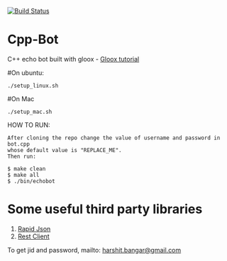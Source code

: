 [![Build Status](https://travis-ci.org/DrawersApp/cpp-sdk.svg?branch=master)](https://travis-ci.org/DrawersApp/echo-bot)

# Cpp-Bot
C++ echo bot built with gloox - [Gloox tutorial](http://blog.knatten.org/2012/03/23/basic-gloox-tutorial/)

#On ubuntu:
```
./setup_linux.sh
```
#On Mac
```
./setup_mac.sh
```
HOW TO RUN:
```
After cloning the repo change the value of username and password in bot.cpp
whose default value is "REPLACE_ME".
Then run:

$ make clean
$ make all
$ ./bin/echobot
```
# Some useful third party libraries
1. [Rapid Json](https://github.com/miloyip/rapidjson/)
2. [Rest Client](https://github.com/mrtazz/restclient-cpp/)


To get jid and password, mailto: harshit.bangar@gmail.com
